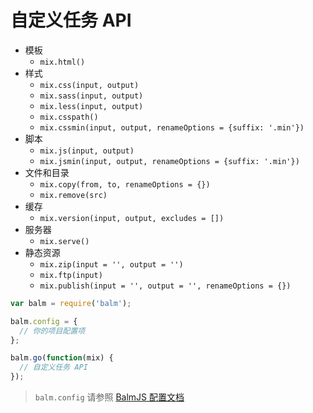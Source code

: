 # 自定义任务 API

- 模板
  - `mix.html()`
- 样式
  - `mix.css(input, output)`
  - `mix.sass(input, output)`
  - `mix.less(input, output)`
  - `mix.csspath()`
  - `mix.cssmin(input, output, renameOptions = {suffix: '.min'})`
- 脚本
  - `mix.js(input, output)`
  - `mix.jsmin(input, output, renameOptions = {suffix: '.min'})`
- 文件和目录
  - `mix.copy(from, to, renameOptions = {})`
  - `mix.remove(src)`
- 缓存
  - `mix.version(input, output, excludes = [])`
- 服务器
  - `mix.serve()`
- 静态资源
  - `mix.zip(input = '', output = '')`
  - `mix.ftp(input)`
  - `mix.publish(input = '', output = '', renameOptions = {})`

```js
var balm = require('balm');

balm.config = {
  // 你的项目配置项
};

balm.go(function(mix) {
  // 自定义任务 API
});
```

> `balm.config` 请参照 [BalmJS 配置文档](../configuration/toc.md)
